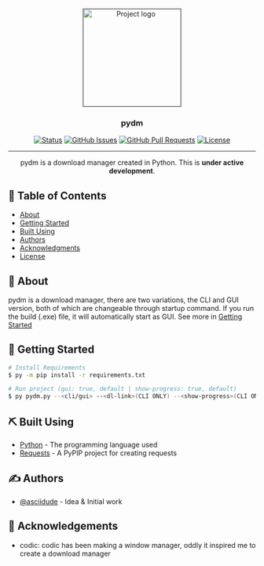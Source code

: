 <p align="center">
  <a href="" rel="noopener">
 <img width=200px height=200px src="https://i.imgur.com/p8WIXrd.png" alt="Project logo"></a>
</p>

<h3 align="center">pydm</h3>

<div align="center">

<!-- [![Status](https://img.shields.io/badge/status-inactive-red.svg)]() -->
[![Status](https://img.shields.io/badge/status-active-success.svg)]()
[![GitHub Issues](https://img.shields.io/github/issues/kylelobo/The-Documentation-Compendium.svg)](https://github.com/asciidude/pydm/issues)
[![GitHub Pull Requests](https://img.shields.io/github/issues-pr/kylelobo/The-Documentation-Compendium.svg)](https://github.com/asciidude/pydm/pulls)
[![License](https://img.shields.io/badge/license-MIT-blue.svg)](/LICENSE)

</div>

---

<p align="center"> pydm is a download manager created in Python. This is <b>under active development</b>.
    <br> 
</p>

## 📝 Table of Contents

- [About](#about)
- [Getting Started](#getting_started)
- [Built Using](#built_using)
- [Authors](#authors)
- [Acknowledgments](#acknowledgement)
- [License](./LICENSE.md)

## 🧐 About <a name = "about"></a>

pydm is a download manager, there are two variations, the CLI and GUI version, both of which are changeable through startup command. If you run the build (.exe) file, it will automatically start as GUI. See more in <a href="#getting-started">Getting Started</a>

## 🏁 Getting Started <a name = "getting_started"></a>

```bash
# Install Requirements
$ py -m pip install -r requirements.txt

# Run project (gui: true, default | show-progress: true, default)
$ py pydm.py --<cli/gui> --<dl-link>(CLI ONLY) --<show-progress>(CLI ONLY)
```

## ⛏️ Built Using <a name = "built_using"></a>

- [Python](https://python.org/en/) - The programming language used
- [Requests]() - A PyPIP project for creating requests

## ✍️ Authors <a name = "authors"></a>

- [@asciidude](https://github.com/asciidude) - Idea & Initial work

## 🎉 Acknowledgements <a name = "acknowledgement"></a>

- codic: codic has been making a window manager, oddly it inspired me to create a download manager